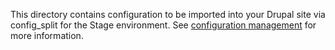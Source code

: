 This directory contains configuration to be imported into your Drupal site via config_split for the Stage environment. See [configuration management](http://blt.readthedocs.io/en/9.x/readme/configuration-management/) for more information.
